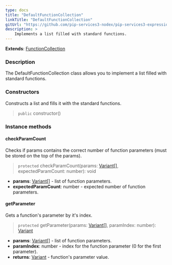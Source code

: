 ```yaml
---
type: docs
title: "DefaultFunctionCollection"
linkTitle: "DefaultFunctionCollection"
gitUrl: "https://github.com/pip-services3-nodex/pip-services3-expressions-nodex"
description: > 
    Implements a list filled with standard functions.
---
```


**Extends**: [FunctionCollection](../function_collection)

### Description

The DefaultFunctionCollection class allows you to implement a list filled with standard functions.

### Constructors
Constructs a list and fills it with the standard functions.

> `public` constructor()

### Instance methods

#### checkParamCount
Checks if params contains the correct number of function parameters (must be stored on the top of the params).
> `protected` checkParamCount(params: [Variant[]](../../../variants/variant), expectedParamCount: number): void 

- **params**: [Variant[]](../../../variants/variant) - list of function parameters.
- **expectedParamCount**: number - expected number of function parameters.

#### getParameter
Gets a function's parameter by it's index.

> `protected` getParameter(params: [Variant[]](../../../variants/variant), paramIndex: number): [Variant](../../../variants/variant)

- **params**: [Variant[]](../../../variants/variant) - list of function parameters.
- **paramIndex**: number - index for the function parameter (0 for the first parameter).
- **returns**: [Variant](../../../variants/variant) - function's parameter value.
